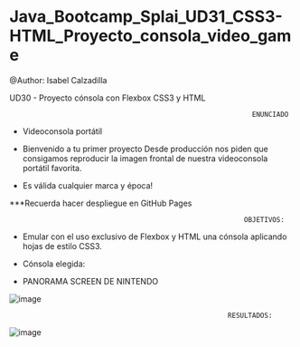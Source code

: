 # Java_Bootcamp_Splai_UD31_CSS3-HTML_Proyecto_consola_video_game

@Author:  Isabel Calzadilla


UD30 - Proyecto cónsola con Flexbox CSS3 y HTML



                                                                ENUNCIADO
                                                                
                                                                
                                                                

 - Videoconsola portátil


- Bienvenido a tu primer proyecto Desde producción nos piden que consigamos reproducir la imagen frontal de nuestra videoconsola portátil favorita.
- Es válida cualquier marca y época!


***Recuerda
hacer despliegue
en GitHub Pages




                                                              OBJETIVOS:
                                                              
                                                              
                                                              
                                                              
  - Emular con el uso exclusivo de Flexbox y HTML una cónsola aplicando hojas de estilo CSS3.



  - Cónsola elegida:


  - PANORAMA SCREEN DE NINTENDO


![image](https://user-images.githubusercontent.com/36207623/157934252-2a0d7562-ad0a-4013-8273-c723d48eba77.png)




                                                          RESULTADOS:
                                                          
                                                          
  ![image](https://user-images.githubusercontent.com/36207623/157934452-15e48656-ca5c-409c-9b6f-8129c719177e.png)
           
 





